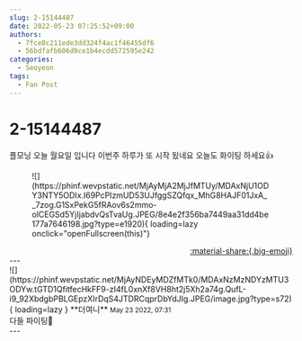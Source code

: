 ```yaml
---
slug: 2-15144487
date: 2022-05-23 07:25:52+09:00
authors:
  - 7fce8c211ede3dd324f4ac1f46455df6
  - 56bdfafb606d9ce1b4ecdd572595e242
categories:
  - Seoyeon
tags:
  - Fan Post
---
```


# 2-15144487

<div class="post-container" markdown="1">
<div class="content-container md-sidebar__scrollwrap" markdown="1">

플모닝 오늘 월요일 입니다 이번주 하루가 또 시작 됬네요 오늘도 화이팅 하세요👍
<figure markdown="1">
![](https://phinf.wevpstatic.net/MjAyMjA2MjJfMTUy/MDAxNjU1ODY3NTY5ODIx.l69PcPIzmUD53UJfggSZQfqx_MhG8HAJF01JxA__7zog.G1SxPekG5fRAov6s2mmo-olCEGSd5YjIjabdvQsTvaUg.JPEG/8e4e2f356ba7449aa31dd4be177a7646198.jpg?type=e1920){ loading=lazy onclick="openFullscreen(this)"}
</figure>


</div>
</div>

<div style="text-align: right;" markdown="1">
<a href="https://weverse.io/fromis9/fanpost/2-15144487" style="text-align: right;">:material-share:{.big-emoji}</a>
</div>
---

<div class="comments-container md-sidebar__scrollwrap" markdown="1">
<div class="comment" markdown="1">
<div class='id-container' markdown="1">
![](https://phinf.wevpstatic.net/MjAyNDEyMDZfMTk0/MDAxNzMzNDYzMTU3ODYw.tGTD1QfitfecHkFF9-zI4fL0xnXf8VH8ht2j5Xh2a74g.QufL-i9_92XbdgbPBLGEpzXIrDqS4JTDRCqprDbYdJIg.JPEG/image.jpg?type=s72){ loading=lazy }
**<span class="artist">더여니</span>** <small>May 23 2022, 07:31</small><br>
</div>
<div class='comment-body' markdown="1">
다들 파이팅🥹
</div>
</div>
</div>
---
